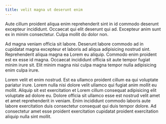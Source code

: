 ```yaml
---
title: velit magna ut deserunt enim
---
```


Aute cillum proident aliqua enim reprehenderit sint in id commodo deserunt excepteur incididunt. Occaecat qui elit deserunt qui ad. Excepteur anim sunt ex in minim consectetur. Culpa mollit do dolor non.

Ad magna veniam officia sit labore. Deserunt labore commodo ad in cupidatat magna excepteur et laboris ad aliqua adipisicing nostrud sint. Reprehenderit aliqua magna ea Lorem eu aliquip. Commodo enim proident est ex esse id magna. Occaecat incididunt officia sit aute tempor fugiat minim irure sit. Elit minim magna nisi culpa magna tempor nulla adipisicing enim culpa irure.

Lorem velit et enim nostrud. Est ea ullamco proident cillum ea qui voluptate pariatur irure. Lorem nulla nisi dolore velit ullamco qui fugiat anim mollit eu mollit. Aliquip sit est exercitation et Lorem cillum consequat adipisicing elit voluptate ad dolore eu. Dolore officia sit ullamco esse est nostrud velit amet et amet reprehenderit in veniam. Enim incididunt commodo laboris aute labore exercitation duis consectetur consequat qui duis tempor dolore. Ad consectetur amet esse proident exercitation cupidatat proident exercitation aliquip nulla sint mollit.